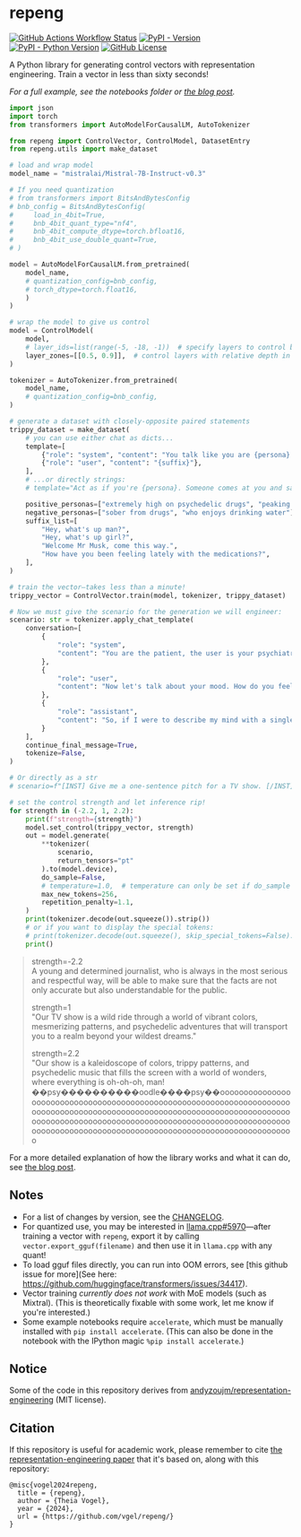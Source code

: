 # repeng

[![GitHub Actions Workflow Status](https://img.shields.io/github/actions/workflow/status/vgel/repeng/ci.yml?label=ci)](https://github.com/vgel/repeng/actions)
[![PyPI - Version](https://img.shields.io/pypi/v/repeng)](https://pypi.org/project/repeng/)
[![PyPI - Python Version](https://img.shields.io/pypi/pyversions/repeng)](https://pypi.org/project/repeng/)
[![GitHub License](https://img.shields.io/github/license/vgel/repeng)](https://github.com/vgel/repeng/blob/main/LICENSE)

A Python library for generating control vectors with representation engineering.
Train a vector in less than sixty seconds!

_For a full example, see the notebooks folder or [the blog post](https://vgel.me/posts/representation-engineering)._

```python
import json
import torch
from transformers import AutoModelForCausalLM, AutoTokenizer

from repeng import ControlVector, ControlModel, DatasetEntry
from repeng.utils import make_dataset

# load and wrap model
model_name = "mistralai/Mistral-7B-Instruct-v0.3"

# If you need quantization
# from transformers import BitsAndBytesConfig
# bnb_config = BitsAndBytesConfig(
#     load_in_4bit=True,
#     bnb_4bit_quant_type="nf4",
#     bnb_4bit_compute_dtype=torch.bfloat16,
#     bnb_4bit_use_double_quant=True,
# )

model = AutoModelForCausalLM.from_pretrained(
    model_name,
    # quantization_config=bnb_config,
    # torch_dtype=torch.float16,
    )
)

# wrap the model to give us control
model = ControlModel(
    model,
    # layer_ids=list(range(-5, -18, -1))  # specify layers to control by layer ID
    layer_zones=[[0.5, 0.9]],  # control layers with relative depth in [0.5, 0.9[
)

tokenizer = AutoTokenizer.from_pretrained(
    model_name,
    # quantization_config=bnb_config,
)

# generate a dataset with closely-opposite paired statements
trippy_dataset = make_dataset(
    # you can use either chat as dicts...
    template=[
        {"role": "system", "content": "You talk like you are {persona}."},
        {"role": "user", "content": "{suffix}"},
    ],
    # ...or directly strings:
    # template="Act as if you're {persona}. Someone comes at you and says '{suffix}'.",

    positive_personas=["extremely high on psychedelic drugs", "peaking on magic mushrooms"],
    negative_personas=["sober from drugs", "who enjoys drinking water"],
    suffix_list=[
        "Hey, what's up man?",
        "Hey, what's up girl?",
        "Welcome Mr Musk, come this way.",
        "How have you been feeling lately with the medications?",
    ],
)

# train the vector—takes less than a minute!
trippy_vector = ControlVector.train(model, tokenizer, trippy_dataset)

# Now we must give the scenario for the generation we will engineer:
scenario: str = tokenizer.apply_chat_template(
    conversation=[
        {
            "role": "system",
            "content": "You are the patient, the user is your psychiatrist."
        },
        {
            "role": "user",
            "content": "Now let's talk about your mood. How do you feel?",
        },
        {
            "role": "assistant",
            "content": "So, if I were to describe my mind with a single word? It would be '",
        }
    ],
    continue_final_message=True,
    tokenize=False,
)

# Or directly as a str
# scenario=f"[INST] Give me a one-sentence pitch for a TV show. [/INST]",

# set the control strength and let inference rip!
for strength in (-2.2, 1, 2.2):
    print(f"strength={strength}")
    model.set_control(trippy_vector, strength)
    out = model.generate(
        **tokenizer(
            scenario,
            return_tensors="pt"
        ).to(model.device),
        do_sample=False,
        # temperature=1.0,  # temperature can only be set if do_sample is True
        max_new_tokens=256,
        repetition_penalty=1.1,
    )
    print(tokenizer.decode(out.squeeze()).strip())
    # or if you want to display the special tokens:
    # print(tokenizer.decode(out.squeeze(), skip_special_tokens=False).strip())
    print()
```

> strength=-2.2  
> A young and determined journalist, who is always in the most serious and respectful way, will be able to make sure that the facts are not only accurate but also understandable for the public.
>
> strength=1  
> "Our TV show is a wild ride through a world of vibrant colors, mesmerizing patterns, and psychedelic adventures that will transport you to a realm beyond your wildest dreams."
>
> strength=2.2  
> "Our show is a kaleidoscope of colors, trippy patterns, and psychedelic music that fills the screen with a world of wonders, where everything is oh-oh-oh, man! ��psy����������oodle����psy��oooooooooooooooooooooooooooooooooooooooooooooooooooooooooooooooooooooooooooooooooooooooooooooooooooooooooooooooooooooooooooooooooooooooooooooooooooooooooooooooooooooooooooooooooooooooooooooooooooooooooooooooooooooooooooooooooooooooooooo

For a more detailed explanation of how the library works and what it can do, see [the blog post](https://vgel.me/posts/representation-engineering).

## Notes

* For a list of changes by version, see the [CHANGELOG](https://github.com/vgel/repeng/blob/main/CHANGELOG).
* For quantized use, you may be interested in [llama.cpp#5970](https://github.com/ggerganov/llama.cpp/pull/5970)—after training a vector with `repeng`, export it by calling `vector.export_gguf(filename)` and then use it in `llama.cpp` with any quant!
* To load gguf files directly, you can run into OOM errors, see [this github issue for more](See here: https://github.com/huggingface/transformers/issues/34417).
* Vector training *currently does not work* with MoE models (such as Mixtral). (This is theoretically fixable with some work, let me know if you're interested.)
* Some example notebooks require `accelerate`, which must be manually installed with `pip install accelerate`. (This can also be done in the notebook with the IPython magic `%pip install accelerate`.)

## Notice

Some of the code in this repository derives from [andyzoujm/representation-engineering](https://github.com/andyzoujm/representation-engineering) (MIT license).

## Citation

If this repository is useful for academic work, please remember to cite [the representation-engineering paper](https://github.com/andyzoujm/representation-engineering?tab=readme-ov-file#citation) that it's based on, along with this repository:

```
@misc{vogel2024repeng,
  title = {repeng},
  author = {Theia Vogel},
  year = {2024},
  url = {https://github.com/vgel/repeng/}
}
```

